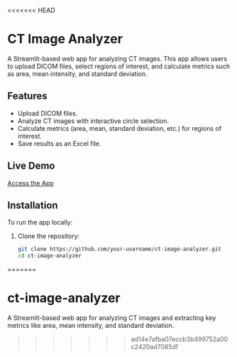 <<<<<<< HEAD
# CT Image Analyzer

A Streamlit-based web app for analyzing CT images. This app allows users to upload DICOM files, select regions of interest, and calculate metrics such as area, mean intensity, and standard deviation.

## Features
- Upload DICOM files.
- Analyze CT images with interactive circle selection.
- Calculate metrics (area, mean, standard deviation, etc.) for regions of interest.
- Save results as an Excel file.

## Live Demo
[Access the App](https://your-streamlit-app.streamlit.app)

## Installation
To run the app locally:
1. Clone the repository:
   ```bash
   git clone https://github.com/your-username/ct-image-analyzer.git
   cd ct-image-analyzer
=======
# ct-image-analyzer
A Streamlit-based web app for analyzing CT images and extracting key metrics like area, mean intensity, and standard deviation.
>>>>>>> ad14e7afba07eccb3b499752a00c2420ad7085df
